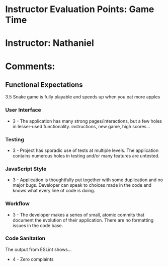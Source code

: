 # Instructor Evaluation Points: Game Time
# Instructor: Nathaniel
# Comments:

## Functional Expectations

3.5
Snake game is fully playable and speeds up when you eat more apples

### User Interface

* 3 - The application has many strong pages/interactions, but a few holes in lesser-used functionality.
instructions, new game, high scores...

### Testing

* 3 - Project has sporadic use of tests at multiple levels. The application contains numerous holes in testing and/or many features are untested.

### JavaScript Style

* 3 - Application is thoughtfully put together with some duplication and no major bugs. Developer can speak to choices made in the code and knows what every line of code is doing.

### Workflow

* 3 - The developer makes a series of small, atomic commits that document the evolution of their application. There are no formatting issues in the code base.

### Code Sanitation

The output from ESLint shows…

* 4 - Zero complaints
